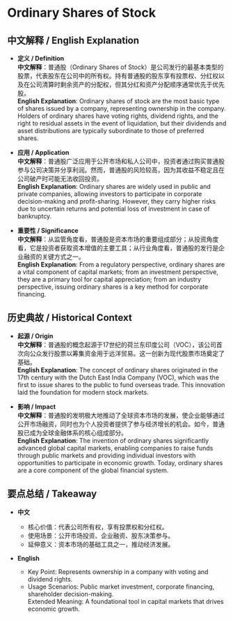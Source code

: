 # Ordinary Shares of Stock

## 中文解释 / English Explanation

* **定义 / Definition**  
  **中文解释**：普通股（Ordinary Shares of Stock）是公司发行的最基本类型的股票，代表股东在公司中的所有权。持有普通股的股东享有投票权、分红权以及在公司清算时剩余资产的分配权，但其分红和资产分配顺序通常优先于优先股。  
  **English Explanation**: Ordinary shares of stock are the most basic type of shares issued by a company, representing ownership in the company. Holders of ordinary shares have voting rights, dividend rights, and the right to residual assets in the event of liquidation, but their dividends and asset distributions are typically subordinate to those of preferred shares.

* **应用 / Application**  
  **中文解释**：普通股广泛应用于公开市场和私人公司中，投资者通过购买普通股参与公司决策并分享利润。然而，普通股的风险较高，因为其收益不稳定且在公司破产时可能无法收回投资。  
  **English Explanation**: Ordinary shares are widely used in public and private companies, allowing investors to participate in corporate decision-making and profit-sharing. However, they carry higher risks due to uncertain returns and potential loss of investment in case of bankruptcy.

* **重要性 / Significance**  
  **中文解释**：从监管角度看，普通股是资本市场的重要组成部分；从投资角度看，它是投资者获取资本增值的主要工具；从行业角度看，普通股的发行是企业融资的关键方式之一。  
  **English Explanation**: From a regulatory perspective, ordinary shares are a vital component of capital markets; from an investment perspective, they are a primary tool for capital appreciation; from an industry perspective, issuing ordinary shares is a key method for corporate financing.

## 历史典故 / Historical Context

* **起源 / Origin**  
  **中文解释**：普通股的概念起源于17世纪的荷兰东印度公司（VOC），该公司首次向公众发行股票以筹集资金用于远洋贸易。这一创新为现代股票市场奠定了基础。  
  **English Explanation**: The concept of ordinary shares originated in the 17th century with the Dutch East India Company (VOC), which was the first to issue shares to the public to fund overseas trade. This innovation laid the foundation for modern stock markets.

* **影响 / Impact**  
  **中文解释**：普通股的发明极大地推动了全球资本市场的发展，使企业能够通过公开市场融资，同时也为个人投资者提供了参与经济增长的机会。如今，普通股已成为全球金融体系的核心组成部分。  
  **English Explanation**: The invention of ordinary shares significantly advanced global capital markets, enabling companies to raise funds through public markets and providing individual investors with opportunities to participate in economic growth. Today, ordinary shares are a core component of the global financial system.

## 要点总结 / Takeaway

* **中文**  
  - 核心价值：代表公司所有权，享有投票权和分红权。  
  - 使用场景：公开市场投资、企业融资、股东决策参与。  
  - 延伸意义：资本市场的基础工具之一，推动经济发展。

* **English**  
  - Key Point: Represents ownership in a company with voting and dividend rights.  
  - Usage Scenarios: Public market investment, corporate financing, shareholder decision-making.  
   Extended Meaning: A foundational tool in capital markets that drives economic growth.